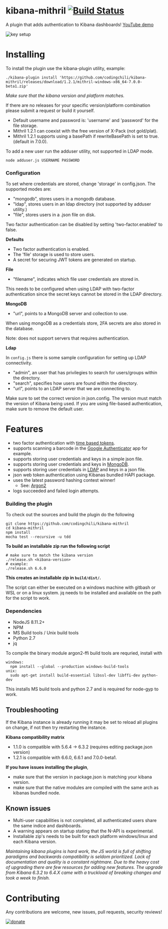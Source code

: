 # kibana-mithril [![Build Status](https://travis-ci.org/codingchili/kibana-mithril.svg?branch=master)](https://travis-ci.org/codingchili/kibana-mithril)
A plugin that adds authentication to Kibana dashboards! [YouTube demo](https://www.youtube.com/watch?v=vvUdpPQhBjk)

![key setup](https://raw.githubusercontent.com/codingchili/kibana-mithril/master/key-setup.png)

# Installing
To install the plugin use the kibana-plugin utility, example:
```
./kibana-plugin install 'https://github.com/codingchili/kibana-mithril/releases/download/1.2.1/mithril-windows-x86_64-7.0.0-beta1.zip'
```

*Make sure that the kibana version and platform matches.*

If there are no releases for your specific version/platform combination please submit a request or build it yourself.

- Default username and password is: 'username' and 'password' for the file storage.
- Mithril 1.2.1 can coexist with the free version of X-Pack (not gold/plat).
- Mithril 1.2.1 supports using a basePath if rewriteBasePath is set to true. (default in 7.0.0).

To add a new user run the adduser utility, not supported in LDAP mode.
```
node adduser.js USERNAME PASSWORD
```

### Configuration

To set where credentials are stored, change 'storage' in config.json. The supported modes are:
- "mongodb", stores users in a mongodb database.
- "ldap", stores users in an ldap directory (not supported by adduser utility.)
- "file", stores users in a .json file on disk.

Two factor authentication can be disabled by setting 'two-factor.enabled' to false.

**Defaults**
- Two factor authentication is enabled.
- The 'file' storage is used to store users.
- A secret for securing JWT tokens are generated on startup.

**File**
- "filename", indicates which file user credentials are stored in.

This needs to be configured when using LDAP with two-factor authentication since the secret keys cannot be stored in the LDAP directory.

**MongoDB**
- "url", points to a MongoDB server and collection to use.

When using mongoDB as a credentials store, 2FA secrets are also stored in the database.

Note: does not support servers that requires authentication.

**Ldap**

In `config.js` there is some sample configuration for setting up LDAP connectivity.

- "admin", an user that has privilegies to search for users/groups within the directory.
- "search", specifies how users are found within the directory.
- "url", points to an LDAP server that we are connecting to.

Make sure to set the correct version in json.config. The version must match the version of Kibana being used.
If you are using file-based authentication, make sure to remove the default user.

# Features
- two factor authentication with [time based tokens](https://en.wikipedia.org/wiki/Time-based_One-time_Password_Algorithm).
- supports scanning a barcode in the [Google Authenticator](https://www.google.se/search?q=Google+authenticator) app for example.
- supports storing user credentials and keys in a simple json file.
- supports storing user credentials and keys in [MongoDB](https://www.mongodb.com/).
- supports storing user credentials in [LDAP](https://en.wikipedia.org/wiki/Lightweight_Directory_Access_Protocol) and keys in a json file.
- json web token authentication using Kibanas bundled HAPI package.
- uses the latest password hashing contest winner!
  - See: [Argon2](https://password-hashing.net/)
- logs succeeded and failed login attempts.

### Building the plugin
To check out the sources and build the plugin do the following
```
git clone https://github.com/codingchili/kibana-mithril
cd kibana-mithril
npm install
mocha test --recursive -u tdd
```

**To build an installable zip run the following script**
```
# make sure to match the kibana version
./release.sh <kibana-version>
# example:
./release.sh 6.6.0
```

**This creates an installable zip in `build/dist/`.**

The script can either be executed on a windows machine with gitbash or WSL or on a linux system.
jq needs to be installed and available on the path for the script to work.

### Dependencies

- NodeJS 8.11.2+
- NPM
- MS Build tools / Unix build tools
- Python 2.7
- jq

To compile the binary module argon2-ffi build tools are requried, install with
```
windows: 
  npm install --global --production windows-build-tools
unix:    
  sudo apt-get install build-essential libssl-dev libffi-dev python-dev
```
This installs MS build tools and python 2.7 and is required for node-gyp to work.

## Troubleshooting
If the Kibana instance is already running it may be set to reload all plugins on change, if not then try restarting the instance.

**Kibana compatibility matrix**
- 1.1.0 is compatible with 5.6.4 -> 6.3.2 (requires editing package.json version)
- 1.2.1 is compatible with 6.6.0, 6.6.1 and 7.0.0-beta1.

**If you have issues installing the plugin**,
- make sure that the version in package.json is matching your kibana version.
- make sure that the native modules are compiled with the same arch as kibanas bundled node.

## Known issues

- Multi-user capabilities is not completed, all authenticated users share the same indice and dashboards.
- A warning appears on startup stating that the N-API is experimental.
- Installable zip's needs to be built for each platform windows/linux and each Kibana version.

*Maintaining kibana plugins is hard work, the JS world is full of shifting paradigms and backwards
compatibility is seldom prioritized. Lack of documentation and quality is a constant nightmare. Due to
the heavy cost of upgrading there are few resources for adding new features. The upgrade from
Kibana 6.3.2 to 6.4.X came with a truckload of breaking changes and took a week to finish.*

# Contributing
Any contributions are welcome, new issues, pull requests, security reviews!

[![donate](https://img.shields.io/badge/donate-%CE%9ETH%20/%20%C9%83TC-ff00cc.svg?style=flat&logo=ethereum)](https://commerce.coinbase.com/checkout/673e693e-be6d-4583-9791-611da87861e3)
